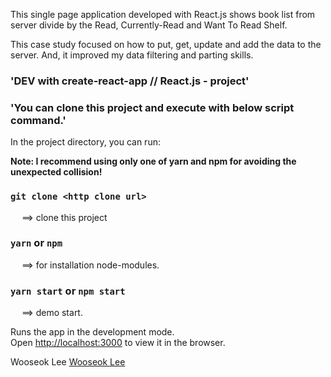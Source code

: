 This single page application developed with React.js shows book list from server divide by the Read, Currently-Read and Want To Read Shelf. 

This case study focused on how to put, get, update and add the data to the server. And, it improved my data filtering and parting skills.

### 'DEV with create-react-app // React.js - project'

### 'You can clone this project and execute with below script command.'
In the project directory, you can run:

**Note: I recommend using only one of yarn and npm for avoiding the unexpected collision!**

### `git clone <http clone url>` 
&emsp; ==> clone this project

### `yarn` or `npm`
&emsp; ==> for installation node-modules.

### `yarn start` or `npm start`
&emsp; ==> demo start.

Runs the app in the development mode.<br>
Open [http://localhost:3000](http://localhost:3000) to view it in the browser.


Wooseok Lee
[Wooseok Lee](https://github.com/wlee2)
